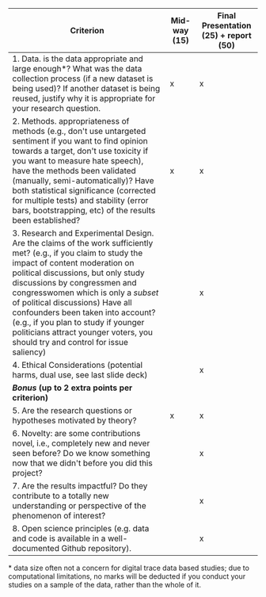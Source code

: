| **Criterion**                                                                                                                                                                                                                                                                                                                                                                                                  | **Mid-way (15)** | **Final Presentation (25) + report (50)** |
|----------------------------------------------------------------------------------------------------------------------------------------------------------------------------------------------------------------------------------------------------------------------------------------------------------------------------------------------------------------------------------------------------------------|------------------|-------------------------------------------|
| 1. Data. is the data appropriate and large enough*? What was the data collection process (if a new dataset is being used)? If another dataset is being reused, justify why it is appropriate for your research question.                                                                                                                                                                                       | x                | x                                         |
| 2. Methods. appropriateness of methods (e.g., don't use untargeted sentiment if you want to find opinion towards a target, don't use toxicity if you want to measure hate speech), have the methods been validated (manually, semi-automatically)? Have both statistical significance (corrected for multiple tests) and stability (error bars, bootstrapping, etc) of the results been established?           | x                | x                                         |
| 3. Research and Experimental Design. Are the claims of the work sufficiently met? (e.g., if you claim to study the impact of content moderation on political discussions, but only study discussions by congressmen and congresswomen which is only a _subset_ of political discussions) Have all confounders been taken into account? (e.g., if you plan to study if younger politicians attract younger voters, you should try and control for issue saliency) |                  | x                                         |
| 4. Ethical Considerations (potential harms, dual use, see last slide deck)                                                                                                                                                                                                                                                                                                                                     |                  | x                                         |
| **_Bonus_ (up to 2 extra points per criterion)**                                                                                                                                                                                                                                                                                                                                                                                                    |                  |                                           |
| 5. Are the research questions or hypotheses motivated by theory?                                                                                                                                                                                                                                                                                                                                               | x                | x                                         |
| 6. Novelty: are some contributions novel, i.e., completely new and never seen before? Do we know something now that we didn't before you did this project?                                                                                                                                                                                                                                                     |                  | x                                         |
| 7. Are the results impactful? Do they contribute to a totally new understanding or perspective of the phenomenon of interest?                                                                                                                                                                                                                                                                                  |                  | x                                         |
| 8. Open science principles (e.g. data and code is available in a well-documented Github repository).                                                                                                                                                                                                                                                                                                           |                  | x                                         |



\* data size often not a concern for digital trace data based studies; due to computational limitations, no marks will be deducted if you conduct your studies on a sample of the data, rather than the whole of it.
